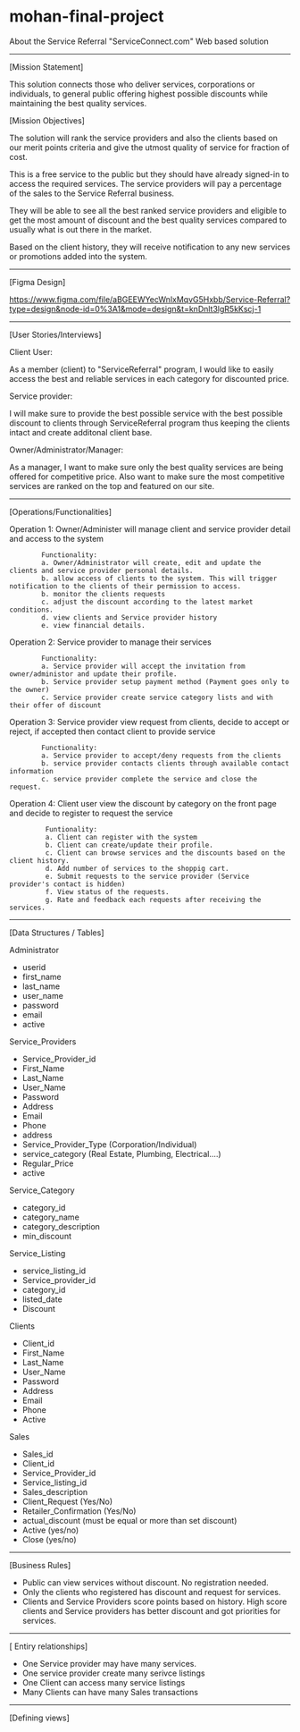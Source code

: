 # mohan-final-project

About the Service Referral "ServiceConnect.com" Web based solution
__________________________________________________________________________________________________________

[Mission Statement]

This solution connects those who deliver services, corporations or individuals, to general public offering
highest possible discounts while maintaining the best quality services. 

[Mission Objectives]

The solution will rank the service providers and also the clients based on our merit points criteria and give the utmost quality of service for fraction of cost.

This is a free service to the public but they should have already signed-in to access the required services. The service
providers will pay a percentage of the sales to the Service Referral business.

They will be able to see all the best ranked service providers and eligible to get the most amount of discount and 
the best quality services compared to usually what is out there in the market.

Based on the client history, they will receive notification to any new services or promotions added into the system.

__________________________________________________________________________________________________________
[Figma Design]

https://www.figma.com/file/aBGEEWYecWnlxMqvG5Hxbb/Service-Referral?type=design&node-id=0%3A1&mode=design&t=knDnlt3lgR5kKscj-1

__________________________________________________________________________________________________________
[User Stories/Interviews]

Client User:

As a member (client) to "ServiceReferral" program, I would like to easily access the best and reliable 
services in each category for discounted price.

Service provider:

I will make sure to provide the best possible service with the best possible discount to clients through ServiceReferral 
program thus keeping the clients intact and create additonal client base.

Owner/Administrator/Manager:

As a manager, I want to make sure only the best quality services are being offered for competitive price.
Also want to make sure the most competitive services are ranked on the top and featured on our site.

_____________________________________________________________________________________________________________

[Operations/Functionalities]

Operation 1: Owner/Administer will manage client and service provider detail and access to the system

            Functionality:
            a. Owner/Administrator will create, edit and update the clients and service provider personal details. 
            b. allow access of clients to the system. This will trigger notification to the clients of their permission to access.
            b. monitor the clients requests
            c. adjust the discount according to the latest market conditions.
            d. view clients and Service provider history
            e. view financial details.

Operation 2: Service provider to manage their services

            Functionality:
            a. Service provider will accept the invitation from owner/administor and update their profile.
            b. Service provider setup payment method (Payment goes only to the owner)
            c. Service provider create service category lists and with their offer of discount

Operation 3: Service provider view request from clients, decide to accept or reject, if accepted then contact client to provide service

            Functionality:
            a. Service provider to accept/deny requests from the clients
            b. service provider contacts clients through available contact information
            c. service provider complete the service and close the request.

Operation 4: Client user view the discount by category on the front page and decide to register to request the service

             Funtionality:
             a. Client can register with the system
             b. Client can create/update their profile.
             c. Client can browse services and the discounts based on the client history.
             d. Add number of services to the shoppig cart.
             e. Submit requests to the service provider (Service provider's contact is hidden)
             f. View status of the requests.
             g. Rate and feedback each requests after receiving the services.

______________________________________________________________________________________________________________
[Data Structures / Tables]

Administrator
  - userid
  - first_name
  - last_name
  - user_name
  - password
  - email
  - active
    
Service_Providers
  - Service_Provider_id
  - First_Name
  - Last_Name
  - User_Name
  - Password
  - Address
  - Email
  - Phone
  - address
  - Service_Provider_Type (Corporation/Individual)
  - service_category (Real Estate, Plumbing, Electrical....)
  - Regular_Price
  - active

Service_Category
   - category_id
   - category_name
   - category_description
   - min_discount

Service_Listing
  - service_listing_id
  - Service_provider_id
  - category_id
  - listed_date
  - Discount

Clients
  - Client_id
  - First_Name
  - Last_Name
  - User_Name
  - Password
  - Address
  - Email
  - Phone
  - Active

Sales
  - Sales_id
  - Client_id
  - Service_Provider_id
  - Service_listing_id
  - Sales_description
  - Client_Request (Yes/No)
  - Retailer_Confirmation (Yes/No)
  - actual_discount (must be equal or more than set discount) 
  - Active (yes/no)
  - Close (yes/no)

______________________________________________________________________________________________________________

[Business Rules]

- Public can view services without discount. No registration needed.
- Only the clients who registered has discount and request for services.
- Clients and Service Providers score points based on history. High score clients and Service providers has better discount and got priorities for services.
______________________________________________________________________________________________________________

[ Entiry relationships]

- One Service provider may have many services.
- One service provider create many serivce listings
- One Client can access many service listings
- Many Clients can have many Sales transactions

______________________________________________________________________________________________________________

[Defining views]

